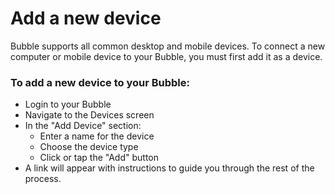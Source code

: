 # Add a new device

Bubble supports all common desktop and mobile devices. To connect a new computer or mobile device to your Bubble, 
you must first add it as a device.
  
### To add a new device to your Bubble:

  * Login to your Bubble
  * Navigate to the Devices screen
  * In the "Add Device" section:
     * Enter a name for the device
     * Choose the device type
     * Click or tap the "Add" button
  * A link will appear with instructions to guide you through the rest of the process.
